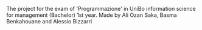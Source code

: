 The project for the exam of 'Programmazione' in UniBo information science for management (Bachelor) 1st year.
Made by Ali Ozan Saka, Basma Benkahouane and Alessio Bizzarri
